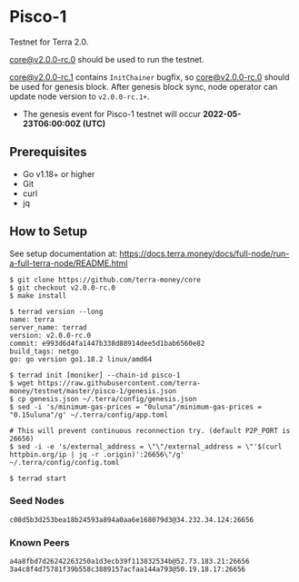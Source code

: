 # Pisco-1

Testnet for Terra 2.0.

[core@v2.0.0-rc.0](https://github.com/terra-money/core/releases/v2.0.0-rc.0) should be used to run the testnet.

[core@v2.0.0-rc.1](https://github.com/terra-money/core/releases/v2.0.0-rc.1) contains `InitChainer` bugfix, so [core@v2.0.0-rc.0](https://github.com/terra-money/core/releases/v2.0.0-rc.0) should be used for genesis block. After genesis block sync, node operator can update node version to `v2.0.0-rc.1+`.

- The genesis event for Pisco-1 testnet will occur **2022-05-23T06:00:00Z (UTC)**

## Prerequisites
* Go v1.18+ or higher
* Git
* curl
* jq

## How to Setup
See setup documentation at: https://docs.terra.money/docs/full-node/run-a-full-terra-node/README.html

```shell
$ git clone https://github.com/terra-money/core
$ git checkout v2.0.0-rc.0
$ make install

$ terrad version --long
name: terra
server_name: terrad
version: v2.0.0-rc.0
commit: e993d6d4fa1447b338d88914dee5d1bab6560e82
build_tags: netgo
go: go version go1.18.2 linux/amd64

$ terrad init [moniker] --chain-id pisco-1
$ wget https://raw.githubusercontent.com/terra-money/testnet/master/pisco-1/genesis.json
$ cp genesis.json ~/.terra/config/genesis.json
$ sed -i 's/minimum-gas-prices = "0uluna"/minimum-gas-prices = "0.15uluna"/g' ~/.terra/config/app.toml

# This will prevent continuous reconnection try. (default P2P_PORT is 26656)
$ sed -i -e 's/external_address = \"\"/external_address = \"'$(curl httpbin.org/ip | jq -r .origin)':26656\"/g' ~/.terra/config/config.toml

$ terrad start
```

### Seed Nodes
```
c08d5b3d253bea18b24593a894a0aa6e168079d3@34.232.34.124:26656
```

### Known Peers
```
a4a8fbd7d26242263250a1d3ecb39f113832534b@52.73.183.21:26656
3a4c8f4d75781f39b558c3889157acfaa144a793@50.19.18.17:26656
```
